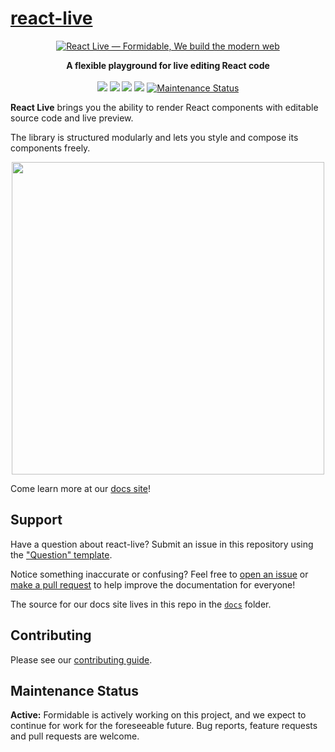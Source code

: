 # [react-live](https://github.com/FormidableLabs/react-live)

<p align="center">
  <a href="https://commerce.nearform.com/open-source/" target="_blank">
    <img alt="React Live — Formidable, We build the modern web" src="https://oss.nearform.com/api/banner.svg?text=react+live" />
  </a>
</p>
<p align="center">
<strong>A flexible playground for live editing React code</strong>
<br><br>
<a href="https://npmjs.com/package/react-live"><img src="https://img.shields.io/npm/dm/react-live.svg"></a>
<a href="https://npmjs.com/package/react-live"><img src="https://img.shields.io/npm/v/react-live.svg"></a>
<img src="https://img.badgesize.io/https://unpkg.com/react-live/dist/react-live.min.js?label=size">
<img src="https://img.shields.io/badge/module%20formats-umd%2C%20cjs%2C%20esm-green.svg">
<a href="https://github.com/FormidableLabs/react-live#maintenance-status">
  <img alt="Maintenance Status" src="https://img.shields.io/badge/maintenance-active-green.svg" />
</a>
</p>

**React Live** brings you the ability to render React components with editable source code and live preview.

The library is structured modularly and lets you style and compose its components freely.

<p align="center"><img src="https://user-images.githubusercontent.com/17658189/63181897-1d67d380-c049-11e9-9dd2-7da2a3a57f05.gif" width=500></p>

Come learn more at our [docs site](https://commerce.nearform.com/open-source/react-live)!

## Support

Have a question about react-live? Submit an issue in this repository using the
["Question" template](https://github.com/FormidableLabs/react-live/issues/new?template=question.md).

Notice something inaccurate or confusing? Feel free to [open an issue](https://github.com/FormidableLabs/react-live/issues/new/choose) or [make a pull request](https://github.com/FormidableLabs/react-live/pulls) to help improve the documentation for everyone!

The source for our docs site lives in this repo in the [`docs`](docs) folder.

## Contributing

Please see our [contributing guide](CONTRIBUTING.MD).

## Maintenance Status

**Active:** Formidable is actively working on this project, and we expect to continue for work for the foreseeable future. Bug reports, feature requests and pull requests are welcome.
